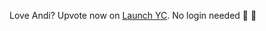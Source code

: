 Love Andi? Upvote now on [Launch YC](https://www.ycombinator.com/launches/JC8-andi-making-search-fun-factual-and-interesting). No login needed 🤗 🙏
